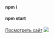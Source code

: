 <h4>npm i</h4>
<h4>npm start</h4>
<a href="https://sultanhasanov.github.io/react-pizza/">Посмотреть сайт</a>
<img src='https://user-images.githubusercontent.com/105391964/199963141-9b40059e-d6a5-493c-b292-eedee8a3e1e0.jpg' />

